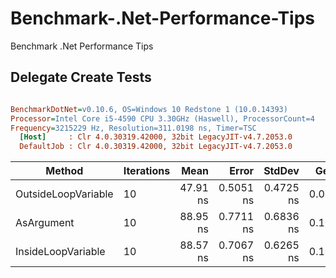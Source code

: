 # Benchmark-.Net-Performance-Tips

Benchmark .Net Performance Tips


## Delegate Create Tests



``` ini

BenchmarkDotNet=v0.10.6, OS=Windows 10 Redstone 1 (10.0.14393)
Processor=Intel Core i5-4590 CPU 3.30GHz (Haswell), ProcessorCount=4
Frequency=3215229 Hz, Resolution=311.0198 ns, Timer=TSC
  [Host]     : Clr 4.0.30319.42000, 32bit LegacyJIT-v4.7.2053.0
  DefaultJob : Clr 4.0.30319.42000, 32bit LegacyJIT-v4.7.2053.0


```
 |              Method | Iterations |     Mean |     Error |    StdDev |  Gen 0 | Allocated |
 |-------------------- |----------- |---------:|----------:|----------:|-------:|----------:|
 | OutsideLoopVariable |         10 | 47.91 ns | 0.5051 ns | 0.4725 ns | 0.0101 |      32 B |
 |          AsArgument |         10 | 88.95 ns | 0.7711 ns | 0.6836 ns | 0.1017 |     320 B |
 |  InsideLoopVariable |         10 | 88.57 ns | 0.7067 ns | 0.6265 ns | 0.1017 |     320 B |